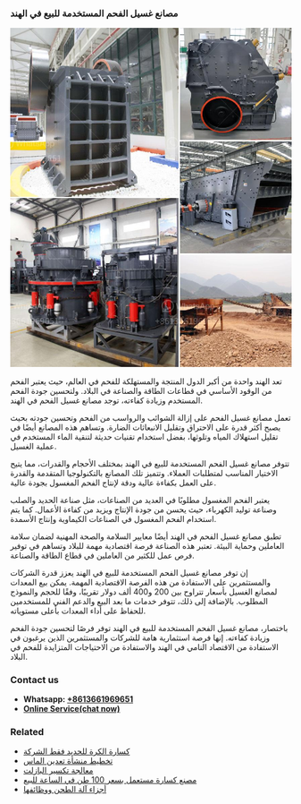<h3>مصانع غسيل الفحم المستخدمة للبيع في الهند</h3><img src='1701853460.jpg' alt=''><p>تعد الهند واحدة من أكبر الدول المنتجة والمستهلكة للفحم في العالم، حيث يعتبر الفحم من الوقود الأساسي في قطاعات الطاقة والصناعة في البلاد. ولتحسين جودة الفحم المستخدم وزيادة كفاءته، توجد مصانع غسيل الفحم في الهند.</p><p>تعمل مصانع غسيل الفحم على إزالة الشوائب والرواسب من الفحم وتحسين جودته بحيث يصبح أكثر قدرة على الاحتراق وتقليل الانبعاثات الضارة. وتساهم هذه المصانع أيضًا في تقليل استهلاك المياه وتلوثها، بفضل استخدام تقنيات حديثة لتنقية الماء المستخدم في عملية الغسيل. </p><p>تتوفر مصانع غسيل الفحم المستخدمة للبيع في الهند بمختلف الأحجام والقدرات، مما يتيح الاختيار المناسب لمتطلبات العملاء. وتتميز تلك المصانع بالتكنولوجيا المتقدمة والقدرة على العمل بكفاءة عالية ودقة لإنتاج الفحم المغسول بجودة عالية.</p><p>يعتبر الفحم المغسول مطلوبًا في العديد من الصناعات، مثل صناعة الحديد والصلب وصناعة توليد الكهرباء، حيث يحسن من جودة الإنتاج ويزيد من كفاءة الأعمال. كما يتم استخدام الفحم المغسول في الصناعات الكيماوية وإنتاج الأسمدة.</p><p>تطبق مصانع غسيل الفحم في الهند أيضًا معايير السلامة والصحة المهنية لضمان سلامة العاملين وحماية البيئة. تعتبر هذه الصناعة فرصة اقتصادية مهمة للبلاد وتساهم في توفير فرص عمل للكثير من العاملين في قطاع الطاقة والصناعة.</p><p>إن توفر مصانع غسيل الفحم المستخدمة للبيع في الهند يعزز قدرة الشركات والمستثمرين على الاستفادة من هذه الفرصة الاقتصادية المهمة. يمكن بيع المعدات لمصانع الغسيل بأسعار تتراوح بين 200 و400 ألف دولار تقريبًا، وفقًا للحجم والنموذج المطلوب. بالإضافة إلى ذلك، تتوفر خدمات ما بعد البيع والدعم الفني للمستخدمين للحفاظ على أداء المعدات بأعلى مستوياته.</p><p>باختصار، مصانع غسيل الفحم المستخدمة للبيع في الهند توفر فرصًا لتحسين جودة الفحم وزيادة كفاءته. إنها فرصة استثمارية هامة للشركات والمستثمرين الذين يرغبون في الاستفادة من الاقتصاد النامي في الهند والاستفادة من الاحتياجات المتزايدة للفحم في البلاد.</p><h3>Contact us</h3><ul><li><strong>Whatsapp:&nbsp;<a href="https://wa.me/8613661969651">+8613661969651</a></strong></li><li><a href="https://swt.shibang-china.com/?git&amp;zhl&amp;مصانع غسيل الفحم المستخدمة للبيع في الهند"><strong>Online Service(chat now)</strong></a></li></ul><h3>Related</h3><ul><li><a href='كسارة الكرة للحديد فقط الشركة.md'>كسارة الكرة للحديد فقط الشركة</a></li><li><a href='تخطيط منشأة تعدين الماس.md'>تخطيط منشأة تعدين الماس</a></li><li><a href='معالجة تكسير البازلت.md'>معالجة تكسير البازلت</a></li><li><a href='مصنع كسارة مستعمل بسعر 100 طن في الساعة للبيع.md'>مصنع كسارة مستعمل بسعر 100 طن في الساعة للبيع</a></li><li><a href='أجزاء آلة الطحن ووظائفها.md'>أجزاء آلة الطحن ووظائفها</a></li></ul>